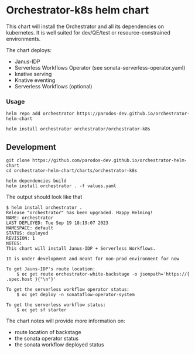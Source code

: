 # Orchestrator-k8s helm chart 

This chart will install the Orchestrator and all its dependencies on kubernetes. 
It is well suited for dev/QE/test or resource-constrained environments.

The chart deploys:
- Janus-IDP
- Serverless Workflows Operator (see sonata-serverless-operator.yaml)
- knative serving
- Knative eventing
- Serverless Workflows (optional)

### Usage

```console
helm repo add orchestrator https://parodos-dev.github.io/orchestrator-helm-chart

helm install orchestrator orchestrator/orchestrator-k8s
```


## Development
```console
git clone https://github.com/parodos-dev.github.io/orchestrator-helm-chart
cd orchestrator-helm-chart/charts/orchestrator-k8s

helm dependencies build
helm install orchestrator . -f values.yaml 
```


The output should look like that
```console
$ helm install orchestrator .
Release "orchestrator" has been upgraded. Happy Helming!
NAME: orchestrator
LAST DEPLOYED: Tue Sep 19 18:19:07 2023
NAMESPACE: default
STATUS: deployed
REVISION: 1
NOTES:
This chart will install Janus-IDP + Serverless Workflows.

It is under development and meant for non-prod environment for now

To get Jauns-IDP's route location:
    $ oc get route orchestrator-white-backstage -o jsonpath='https://{ .spec.host }{"\n"}'

To get the serverless workflow operator status:
    $ oc get deploy -n sonataflow-operator-system 

To get the serverless workflow status:
    $ oc get sf starter 

```

The chart notes will provide more information on:
  - route location of backstage
  - the sonata operator status
  - the sonata workflow deployed status
